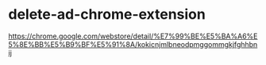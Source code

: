 # delete-ad-chrome-extension

https://chrome.google.com/webstore/detail/%E7%99%BE%E5%BA%A6%E5%8E%BB%E5%B9%BF%E5%91%8A/kokicnjmlbneodpmggommgkjfghhbnij